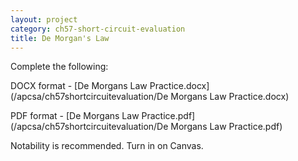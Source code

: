 ```yaml
---
layout: project
category: ch57-short-circuit-evaluation
title: De Morgan's Law
---
```


Complete the following:

DOCX format - [De Morgans Law Practice.docx](/apcsa/ch57shortcircuitevaluation/De Morgans Law Practice.docx)

PDF format - [De Morgans Law Practice.pdf](/apcsa/ch57shortcircuitevaluation/De Morgans Law Practice.pdf)

Notability is recommended. Turn in on Canvas.
